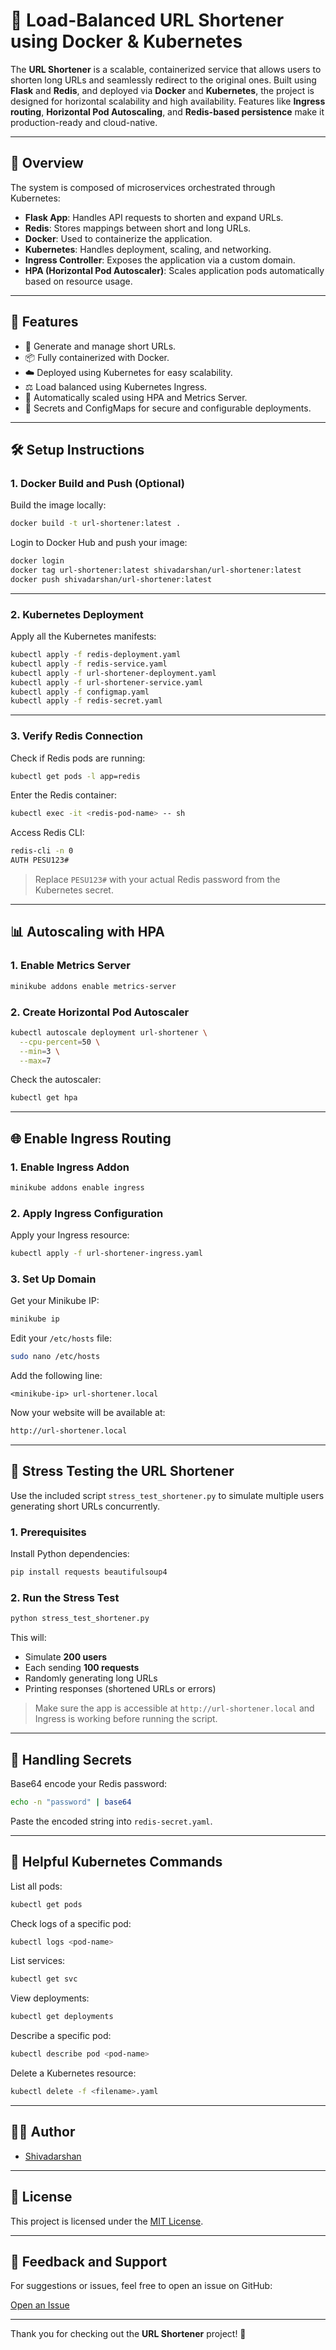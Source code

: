 # 🔗 **Load-Balanced URL Shortener using Docker & Kubernetes**

The **URL Shortener** is a scalable, containerized service that allows users to shorten long URLs and seamlessly redirect to the original ones. Built using **Flask** and **Redis**, and deployed via **Docker** and **Kubernetes**, the project is designed for horizontal scalability and high availability. Features like **Ingress routing**, **Horizontal Pod Autoscaling**, and **Redis-based persistence** make it production-ready and cloud-native.

---

## 📜 **Overview**

The system is composed of microservices orchestrated through Kubernetes:

- **Flask App**: Handles API requests to shorten and expand URLs.
- **Redis**: Stores mappings between short and long URLs.
- **Docker**: Used to containerize the application.
- **Kubernetes**: Handles deployment, scaling, and networking.
- **Ingress Controller**: Exposes the application via a custom domain.
- **HPA (Horizontal Pod Autoscaler)**: Scales application pods automatically based on resource usage.

---

## 🚀 **Features**

- 🔗 Generate and manage short URLs.
- 📦 Fully containerized with Docker.
- ☁️ Deployed using Kubernetes for easy scalability.
- ⚖️ Load balanced using Kubernetes Ingress.
- 🔁 Automatically scaled using HPA and Metrics Server.
- 🔐 Secrets and ConfigMaps for secure and configurable deployments.

---

## 🛠 **Setup Instructions**

### 1. **Docker Build and Push (Optional)**

Build the image locally:

```bash
docker build -t url-shortener:latest .
```

Login to Docker Hub and push your image:

```bash
docker login
docker tag url-shortener:latest shivadarshan/url-shortener:latest
docker push shivadarshan/url-shortener:latest
```

---

### 2. **Kubernetes Deployment**

Apply all the Kubernetes manifests:

```bash
kubectl apply -f redis-deployment.yaml
kubectl apply -f redis-service.yaml
kubectl apply -f url-shortener-deployment.yaml
kubectl apply -f url-shortener-service.yaml
kubectl apply -f configmap.yaml
kubectl apply -f redis-secret.yaml
```

---

### 3. **Verify Redis Connection**

Check if Redis pods are running:

```bash
kubectl get pods -l app=redis
```

Enter the Redis container:

```bash
kubectl exec -it <redis-pod-name> -- sh
```

Access Redis CLI:

```bash
redis-cli -n 0
AUTH PESU123#
```

> Replace `PESU123#` with your actual Redis password from the Kubernetes secret.

---

## 📊 **Autoscaling with HPA**

### 1. **Enable Metrics Server**

```bash
minikube addons enable metrics-server
```

### 2. **Create Horizontal Pod Autoscaler**

```bash
kubectl autoscale deployment url-shortener \
  --cpu-percent=50 \
  --min=3 \
  --max=7
```

Check the autoscaler:

```bash
kubectl get hpa
```

---

## 🌐 **Enable Ingress Routing**

### 1. **Enable Ingress Addon**

```bash
minikube addons enable ingress
```

### 2. **Apply Ingress Configuration**

Apply your Ingress resource:

```bash
kubectl apply -f url-shortener-ingress.yaml
```

### 3. **Set Up Domain**

Get your Minikube IP:

```bash
minikube ip
```

Edit your `/etc/hosts` file:

```bash
sudo nano /etc/hosts
```

Add the following line:

```
<minikube-ip> url-shortener.local
```

Now your website will be available at:

```bash
http://url-shortener.local
```

---

## 🧪 **Stress Testing the URL Shortener**

Use the included script `stress_test_shortener.py` to simulate multiple users generating short URLs concurrently.

### 1. **Prerequisites**

Install Python dependencies:

```bash
pip install requests beautifulsoup4
```

### 2. **Run the Stress Test**

```bash
python stress_test_shortener.py
```

This will:

- Simulate **200 users**
- Each sending **100 requests**
- Randomly generating long URLs
- Printing responses (shortened URLs or errors)

> Make sure the app is accessible at `http://url-shortener.local` and Ingress is working before running the script.

---

## 🔐 **Handling Secrets**

Base64 encode your Redis password:

```bash
echo -n "password" | base64
```

Paste the encoded string into `redis-secret.yaml`.

---

## 🧰 **Helpful Kubernetes Commands**

List all pods:

```bash
kubectl get pods
```

Check logs of a specific pod:

```bash
kubectl logs <pod-name>
```

List services:

```bash
kubectl get svc
```

View deployments:

```bash
kubectl get deployments
```

Describe a specific pod:

```bash
kubectl describe pod <pod-name>
```

Delete a Kubernetes resource:

```bash
kubectl delete -f <filename>.yaml
```

---

## 👨‍💻 **Author**

- [Shivadarshan](https://github.com/shivadarshan-devadiga)

---

## 📜 **License**

This project is licensed under the [MIT License](LICENSE).

---

## 💬 **Feedback and Support**

For suggestions or issues, feel free to open an issue on GitHub:

[Open an Issue](https://github.com/shivadarshan-devadiga/url-shortener/issues)

---

Thank you for checking out the **URL Shortener** project! 🎉

